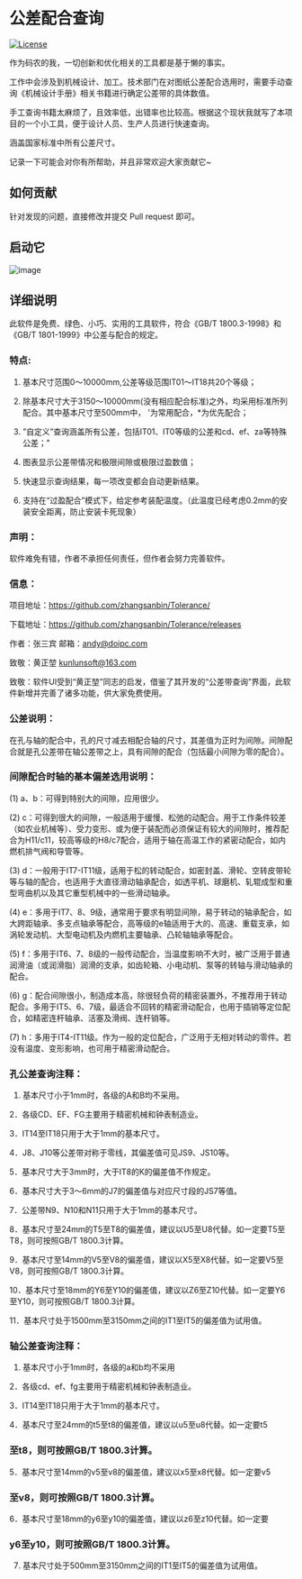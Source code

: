 # 公差配合查询

[![License](https://github.com/zhangsanbin/Tolerance)](./LICENSE)

作为码农的我，一切创新和优化相关的工具都是基于懒的事实。

工作中会涉及到机械设计、加工。技术部门在对图纸公差配合选用时，需要手动查询《机械设计手册》相关书籍进行确定公差带的具体数值。

手工查询书籍太麻烦了，且效率低，出错率也比较高。根据这个现状我就写了本项目的一个小工具，便于设计人员、生产人员进行快速查询。

涵盖国家标准中所有公差尺寸。

记录一下可能会对你有所帮助，并且非常欢迎大家贡献它~

## 如何贡献

针对发现的问题，直接修改并提交 Pull request 即可。

## 启动它

![image](https://github.com/zhangsanbin/Tolerance/assets/7435666/1f4b85dc-069a-4638-b4d8-436f7111bb3a)


## 详细说明

此软件是免费、绿色、小巧、实用的工具软件，符合《GB/T 1800.3-1998》和《GB/T 1801-1999》中公差与配合的规定。

### 特点:

1. 基本尺寸范围0～10000mm,公差等级范围IT01～IT18共20个等级；
    
2. 除基本尺寸大于3150～10000mm(没有相应配合标准)之外，均采用标准所列配合。其中基本尺寸至500mm中， '为常用配合，*为优先配合；
    
3. ”自定义”查询涵盖所有公差，包括IT01、IT0等级的公差和cd、ef、za等特殊公差；" 
    
4. 图表显示公差带情况和极限间隙或极限过盈数值；
    
5. 快速显示查询结果，每一项改变都会自动更新结果。

6. 支持在“过盈配合”模式下，给定参考装配温度。（此温度已经考虑0.2mm的安装安全距离，防止安装卡死现象）

### 声明：

   软件难免有错，作者不承担任何责任，但作者会努力完善软件。

### 信息：

项目地址：https://github.com/zhangsanbin/Tolerance/

下载地址：https://github.com/zhangsanbin/Tolerance/releases

作者：张三宾  邮箱：andy@doipc.com

致敬：黄正堃  kunlunsoft@163.com

致敬：软件UI受到“黄正堃”同志的启发，借鉴了其开发的“公差带查询”界面，此软件新增并完善了诸多功能，供大家免费使用。

### 公差说明：

在孔与轴的配合中，孔的尺寸减去相配合轴的尺寸，其差值为正时为间隙。间隙配合就是孔公差带在轴公差带之上，具有间隙的配合（包括最小间隙为零的配合）。

### 间隙配合时轴的基本偏差选用说明：

(1) a、b：可得到特别大的间隙，应用很少。
    
(2) c：可得到很大的间隙，一般适用于缓慢、松弛的动配合。用于工作条件较差（如农业机械等）、受力变形、或为便于装配而必须保证有较大的间隙时，推荐配合为H11/c11，较高等级的H8/c7配合，适用于轴在高温工作的紧密动配合，如内燃机排气阀和导管等。
    
(3) d：一般用于IT7-IT11级，适用于松的转动配合，如密封盖、滑轮、空转皮带轮等与轴的配合，也适用于大直径滑动轴承配合，如透平机、球磨机、轧辊成型和重型弯曲机以及其它重型机械中的一些滑动轴承。
    
(4) e：多用于IT7、8、9级，通常用于要求有明显间隙，易于转动的轴承配合，如大跨距轴承、多支点轴承等配合，高等级的e轴适用于大的、高速、重载支承，如涡轮发动机、大型电动机及内燃机主要轴承、凸轮轴轴承等配合。
    
(5) f：多用于IT6、7、8级的一般传动配合，当温度影响不大时，被广泛用于普通润滑油（或润滑脂）润滑的支承，如齿轮箱、小电动机、泵等的转轴与滑动轴承的配合。
    
(6) g：配合间隙很小，制造成本高，除很轻负荷的精密装置外，不推荐用于转动配合。多用于IT5、6、7级，最适合不回转的精密滑动配合，也用于插销等定位配合，如精密连杆轴承、活塞及滑阀、连杆销等。
    
(7) h：多用于IT4-IT11级。作为一般的定位配合，广泛用于无相对转动的零件。若没有温度、变形影响，也可用于精密滑动配合。

### 孔公差查询注释：

1. 基本尺寸小于1mm时，各级的A和B均不采用。

2．各级CD、EF、FG主要用于精密机械和钟表制造业。

3．IT14至IT18只用于大于1mm的基本尺寸。

4．J8、J10等公差带对称于零线，其偏差值可见JS9、JS10等。

5．基本尺寸大于3mm时，大于IT8的K的偏差值不作规定。

6．基本尺寸大于3～6mm的J7的偏差值与对应尺寸段的JS7等值。

7．公差带N9、N10和N11只用于大于1mm的基本尺寸。

8．基本尺寸至24mm的T5至T8的偏差值，建议以U5至U8代替。如一定要T5至T8，则可按照GB/T 1800.3计算。

9．基本尺寸至14mm的V5至V8的偏差值，建议以X5至X8代替。如一定要V5至V8，则可按照GB/T 1800.3计算。

10．基本尺寸至18mm的Y6至Y10的偏差值，建议以Z6至Z10代替。如一定要Y6至Y10，则可按照GB/T 1800.3计算。

11．基本尺寸处于1500mm至3150mm之间的IT1至IT5的偏差值为试用值。

### 轴公差查询注释：

1. 基本尺寸小于1mm时，各级的a和b均不采用

2．各级cd、ef、fg主要用于精密机械和钟表制造业。

3．IT14至IT18只用于大于1mm的基本尺寸。

4．基本尺寸至24mm的t5至t8的偏差值，建议以u5至u8代替。如一定要t5

### 至t8，则可按照GB/T 1800.3计算。

5．基本尺寸至14mm的v5至v8的偏差值，建议以x5至x8代替。如一定要v5

### 至v8，则可按照GB/T 1800.3计算。

6．基本尺寸至18mm的y6至y10的偏差值，建议以z6至z10代替。如一定要

### y6至y10，则可按照GB/T 1800.3计算。

7. 基本尺寸处于500mm至3150mm之间的IT1至IT5的偏差值为试用值。
